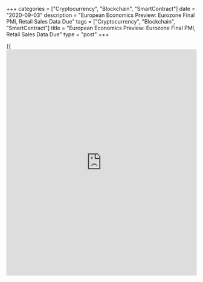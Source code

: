 +++
categories = ["Cryptocurrency", "Blockchain", "SmartContract"]
date = "2020-09-03"
description = "European Economics Preview: Eurozone Final PMI, Retail Sales Data Due"
tags = ["Cryptocurrency", "Blockchain", "SmartContract"]
title = "European Economics Preview: Eurozone Final PMI, Retail Sales Data Due"
type = "post"
+++

{{<iframe id="large-banner" src="https://www.bounty.group/#slide=5.0" width="100%" height="600" scrolling="no" style="border: 0px solid rgb(216, 221, 230); border-radius: 3px;">}}

Final Purchasing Managers' survey data and retail sales from euro area
are due on Thursday, headlining a busy day for the European economic
[news](https://www.letsplayfx.com/blog/forex-news-website/).

At 2.30 am ET, the Federal Statistical Office is set to issue Swiss
consumer price data for August. Economists forecast consumer prices to
fall 0.8 percent on year, following a 0.9 percent decrease in July.

At 3.00 am ET, consumer and producer prices from Turkey and retail sales
from Hungary are due. Turkish inflation is seen rising to 11.91 percent
in August from 11.76 percent in July.

At 3.15 am ET, Spain's services PMI data is due. Economists forecast the
index to fall to 48.0 in August from 51.9 in July.

At 3.45 am ET, IHS Markit releases Italy's composite PMI data. The
indicator is seen at 52.5 in August, unchanged from July.

Thereafter, final PMI figures are due from France and Germany at 3.50 am
and 3.55 am ET, respectively.

At 4.00 am ET, Eurozone final PMI data is due from IHS Markit. The final
reading is forecast to match the flash estimate of 51.6 in August.

Half an hour later, UK Markit/CIPS PMI survey data is due. The composite
index is seen at 60.3 in August, in line with flash estimate.

At 5.00 am ET, Eurostat is set to issue euro area retail sales data for
July. Economists forecast sales to rise 1.5 percent on month, following
a 5.7 percent rise in June.

For comments and feedback [contact](https://www.playgroundfx.com/contact/): editorial@rtt[news](https://www.letsplayfx.com/blog/forex-news-website/).com

[Economic News][1]

 **What parts of the world are seeing the best (and worst) economic
performances lately? Click[here][2] to check out our [Econ Scorecard][2]
and find out! See up-to-the-moment [ranking](https://www.playgroundfx.com/blog/crypto-exchange-ranking/)s for the best and worst
performers in [GDP][3], [unemployment rate][4], [inflation][5] and much
more.**

   1. www.rtt[news](https://www.letsplayfx.com/blog/forex-news-website/).com/Content/EconomicNews.aspx
   2. www.rtt[news](https://www.letsplayfx.com/blog/forex-news-website/).com/economic-scorecard/world-rank/PPI/highest-performance.aspx
   3. www.rtt[news](https://www.letsplayfx.com/blog/forex-news-website/).com/economic-scorecard/world-rank/GDP/highest-performance.aspx
   4. www.rtt[news](https://www.letsplayfx.com/blog/forex-news-website/).com/economic-scorecard/world-rank/unemployment-rate/lowest-performance.aspx
   5. www.rtt[news](https://www.letsplayfx.com/blog/forex-news-website/).com/economic-scorecard/world-rank/CPI/highest-performance.aspx